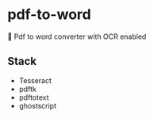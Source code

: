 # pdf-to-word
📜 Pdf to word converter with OCR enabled

## Stack
- Tesseract
- pdftk
- pdftotext
- ghostscript
